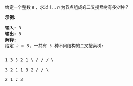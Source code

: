 <html>
 <body>
  <p>
   给定一个整数
   <em>
    n
   </em>
   ，求以 1 ...
   <em>
    n
   </em>
   为节点组成的二叉搜索树有多少种？
  </p>
  <p>
   <strong>
    示例:
   </strong>
  </p>
  <pre><strong>输入:</strong> 3
<strong>输出:</strong> 5
<strong>解释:
</strong>给定 <em>n</em> = 3, 一共有 5 种不同结构的二叉搜索树:

   1         3     3      2      1
    \       /     /      / \      \
     3     2     1      1   3      2
    /     /       \                 \
   2     1         2                 3</pre>
 </body>
</html>